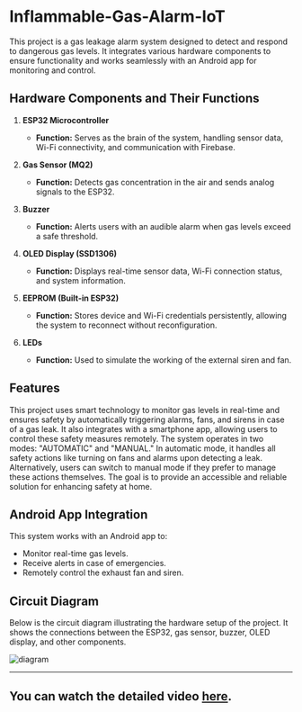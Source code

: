 # Inflammable-Gas-Alarm-IoT

This project is a gas leakage alarm system designed to detect and respond to dangerous gas levels. It integrates various hardware components to ensure functionality and works seamlessly with an Android app for monitoring and control.

## Hardware Components and Their Functions

1. **ESP32 Microcontroller**  
   - **Function:** Serves as the brain of the system, handling sensor data, Wi-Fi connectivity, and communication with Firebase.

2. **Gas Sensor (MQ2)**  
   - **Function:** Detects gas concentration in the air and sends analog signals to the ESP32.

3. **Buzzer**  
   - **Function:** Alerts users with an audible alarm when gas levels exceed a safe threshold.

6. **OLED Display (SSD1306)**  
   - **Function:** Displays real-time sensor data, Wi-Fi connection status, and system information.

7. **EEPROM (Built-in ESP32)**  
   - **Function:** Stores device and Wi-Fi credentials persistently, allowing the system to reconnect without reconfiguration.

8. **LEDs**
   - **Function:** Used to simulate the working of the external siren and fan.
     
## Features  

This project uses smart technology to monitor gas levels in real-time and ensures safety by automatically triggering alarms, fans, and sirens in case of a gas leak. It also integrates with a smartphone app, allowing users to control these safety measures remotely. The system operates in two modes: "AUTOMATIC" and "MANUAL." In automatic mode, it handles all safety actions like turning on fans and alarms upon detecting a leak. Alternatively, users can switch to manual mode if they prefer to manage these actions themselves. The goal is to provide an accessible and reliable solution for enhancing safety at home.

## Android App Integration

This system works with an Android app to:
- Monitor real-time gas levels.
- Receive alerts in case of emergencies.
- Remotely control the exhaust fan and siren.


## Circuit Diagram

Below is the circuit diagram illustrating the hardware setup of the project. It shows the connections between the ESP32, gas sensor, buzzer, OLED display, and other components.

![diagram](https://github.com/user-attachments/assets/07d68cf8-6faa-4305-bd54-29c6715fa3dd)


---

## You can watch the detailed video <a href="https://www.youtube.com/watch?v=ScOWkRvkewk" target="_blank">here</a>.

